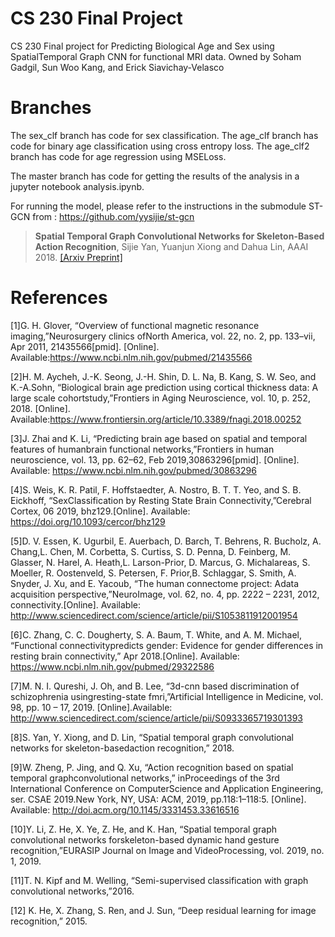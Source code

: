 # CS 230 Final Project
CS 230 Final project for Predicting Biological Age and Sex using SpatialTemporal Graph CNN for functional MRI data. Owned by Soham Gadgil, Sun Woo Kang, and Erick Siavichay-Velasco

# Branches
The sex_clf branch has code for sex classification. The age_clf branch has code for binary age classification using cross entropy loss. The age_clf2 branch has code for age regression using MSELoss. 

The master branch has code for getting the results of the analysis in a jupyter notebook analysis.ipynb.

For running the model, please refer to the instructions in the submodule ST-GCN from : https://github.com/yysijie/st-gcn 
> **Spatial Temporal Graph Convolutional Networks for Skeleton-Based Action Recognition**, Sijie Yan, Yuanjun Xiong and Dahua Lin, AAAI 2018. [[Arxiv Preprint]](https://arxiv.org/abs/1801.07455)

# References
[1]G. H. Glover, “Overview of functional magnetic resonance imaging,”Neurosurgery clinics ofNorth America, vol. 22, no. 2, pp. 133–vii, Apr 2011, 21435566[pmid]. [Online]. Available:https://www.ncbi.nlm.nih.gov/pubmed/21435566

[2]H.  M.  Aycheh,  J.-K.  Seong,  J.-H.  Shin,  D.  L.  Na,  B.  Kang,  S.  W.  Seo,  and  K.-A.Sohn, “Biological brain age prediction using cortical thickness data:  A large scale cohortstudy,”Frontiers  in  Aging  Neuroscience,   vol.  10,   p.  252,   2018.  [Online].  Available:https://www.frontiersin.org/article/10.3389/fnagi.2018.00252

[3]J. Zhai and K. Li, “Predicting brain age based on spatial and temporal features of humanbrain functional networks,”Frontiers in human neuroscience, vol. 13, pp. 62–62, Feb 2019,30863296[pmid]. [Online]. Available: https://www.ncbi.nlm.nih.gov/pubmed/30863296

[4]S.  Weis,  K.  R.  Patil,  F.  Hoffstaedter,  A.  Nostro,  B.  T.  T.  Yeo,  and  S.  B.  Eickhoff,  “SexClassification  by  Resting  State  Brain  Connectivity,”Cerebral  Cortex,  06  2019,  bhz129.[Online]. Available: https://doi.org/10.1093/cercor/bhz129

[5]D.  V.  Essen,  K.  Ugurbil,  E.  Auerbach,  D.  Barch,  T.  Behrens,  R.  Bucholz,  A.  Chang,L. Chen, M. Corbetta, S. Curtiss, S. D. Penna, D. Feinberg, M. Glasser, N. Harel, A. Heath,L. Larson-Prior, D. Marcus, G. Michalareas, S. Moeller, R. Oostenveld, S. Petersen, F. Prior,B. Schlaggar, S. Smith, A. Snyder, J. Xu, and E. Yacoub, “The human connectome project: Adata acquisition perspective,”NeuroImage, vol. 62, no. 4, pp. 2222 – 2231, 2012, connectivity.[Online]. Available: http://www.sciencedirect.com/science/article/pii/S1053811912001954

[6]C. Zhang, C. C. Dougherty, S. A. Baum, T. White, and A. M. Michael, “Functional connectivitypredicts gender:  Evidence for gender differences in resting brain connectivity,” Apr 2018.[Online]. Available: https://www.ncbi.nlm.nih.gov/pubmed/29322586

[7]M. N. I. Qureshi, J. Oh, and B. Lee, “3d-cnn based discrimination of schizophrenia usingresting-state fmri,”Artificial Intelligence in Medicine, vol. 98, pp. 10 – 17, 2019. [Online].Available: http://www.sciencedirect.com/science/article/pii/S0933365719301393

[8]S. Yan, Y. Xiong, and D. Lin, “Spatial temporal graph convolutional networks for skeleton-basedaction recognition,” 2018.

[9]W.  Zheng,  P.  Jing,  and  Q.  Xu,  “Action  recognition  based  on  spatial  temporal  graphconvolutional networks,” inProceedings of the 3rd International Conference on ComputerScience and Application Engineering, ser. CSAE 2019.New York, NY, USA: ACM, 2019, pp.118:1–118:5. [Online]. Available: http://doi.acm.org/10.1145/3331453.33616516

[10]Y. Li, Z. He, X. Ye, Z. He, and K. Han, “Spatial temporal graph convolutional networks forskeleton-based dynamic hand gesture recognition,”EURASIP Journal on Image and VideoProcessing, vol. 2019, no. 1, 2019.

[11]T. N. Kipf and M. Welling, “Semi-supervised classification with graph convolutional networks,”2016.

[12]  K. He, X. Zhang, S. Ren, and J. Sun, “Deep residual learning for image recognition,” 2015.
